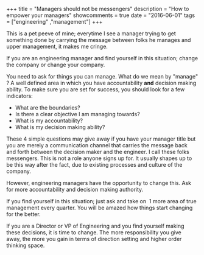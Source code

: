 +++
title = "Managers should not be messengers"
description = "How to empower your managers"
showcomments = true
date = "2016-06-01"
tags = ["engineering" ,"management"]
+++

This is a pet peeve of mine; everytime I see a manager trying to get something done by carrying the message between folks he manages and upper management, it makes me cringe. 

If you are an engineering manager and find yourself in this situation; change the company or change your company.

You need to ask for things you can manage. What do we mean by "manage" ? A well defined area in which you have accountability **and** decision making ability. To make sure you are set for success, you should look for a few indicators:

*   What are the boundaries?
*   Is there a clear objective I am managing towards?
*   What is my accountability?
*   What is my decision making ability?

These 4 simple questions may give away if you have your manager title but you are merely a communication channel that carries the message back and forth between the decision maker and the engineer. I call these folks messengers. This is not a role anyone signs up for. It usually shapes up to be this way after the fact, due to existing processes and culture of the company.

However, engineering managers have the opportunity to change this. Ask for more accountability and decision making authority. 

If you find yourself in this situation; just ask and take on  1 more area of true management every quarter. You will be amazed how things start changing for the better. 

If you are a Director or VP of Engineering and you find yourself making these decisions, it is time to change. The more responsibility you give away, the more you gain in terms of direction setting and higher order thinking space.